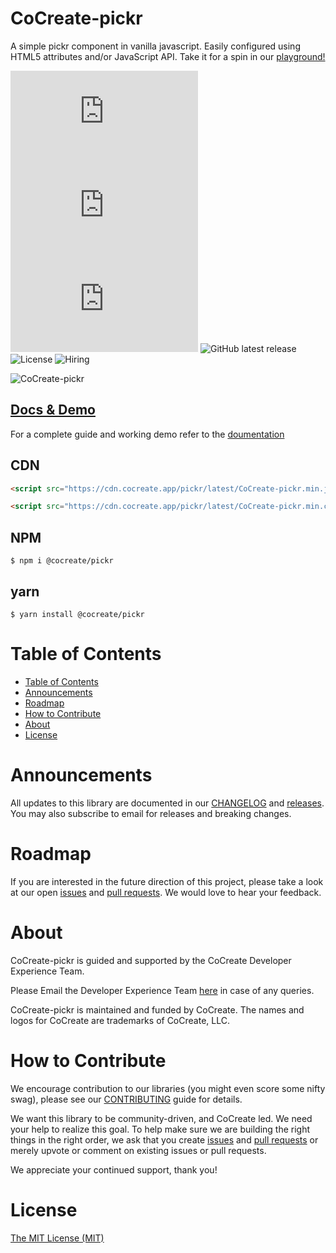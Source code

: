 # CoCreate-pickr

A simple pickr component in vanilla javascript. Easily configured using HTML5 attributes and/or JavaScript API. Take it for a spin in our [playground!](https://cocreate.app/docs/pickr)

![minified](https://img.badgesize.io/https://cdn.cocreate.app/pickr/latest/CoCreate-pickr.min.js?style=flat-square&label=minified&color=orange)
![gzip](https://img.badgesize.io/https://cdn.cocreate.app/pickr/latest/CoCreate-pickr.min.js?compression=gzip&style=flat-square&label=gzip&color=yellow)
![brotli](https://img.badgesize.io/https://cdn.cocreate.app/pickr/latest/CoCreate-pickr.min.js?compression=brotli&style=flat-square&label=brotli)
![GitHub latest release](https://img.shields.io/github/v/release/CoCreate-app/CoCreate-pickr?style=flat-square)
![License](https://img.shields.io/github/license/CoCreate-app/CoCreate-pickr?style=flat-square)
![Hiring](https://img.shields.io/static/v1?style=flat-square&label=&message=Hiring&color=blueviolet)

![CoCreate-pickr](https://cdn.cocreate.app/docs/CoCreate-pickr.gif)

## [Docs & Demo](https://cocreate.app/docs/pickr)

For a complete guide and working demo refer to the [doumentation](https://cocreate.app/docs/pickr)

## CDN

```html
<script src="https://cdn.cocreate.app/pickr/latest/CoCreate-pickr.min.js"></script>
```

```html
<script src="https://cdn.cocreate.app/pickr/latest/CoCreate-pickr.min.css"></script>
```

## NPM

```shell
$ npm i @cocreate/pickr
```

## yarn

```shell
$ yarn install @cocreate/pickr
```

# Table of Contents

- [Table of Contents](#table-of-contents)
- [Announcements](#announcements)
- [Roadmap](#roadmap)
- [How to Contribute](#how-to-contribute)
- [About](#about)
- [License](#license)

<a name="announcements"></a>

# Announcements

All updates to this library are documented in our [CHANGELOG](https://github.com/CoCreate-app/CoCreate-pickr/blob/master/CHANGELOG.md) and [releases](https://github.com/CoCreate-app/CoCreate-pickr/releases). You may also subscribe to email for releases and breaking changes.

<a name="roadmap"></a>

# Roadmap

If you are interested in the future direction of this project, please take a look at our open [issues](https://github.com/CoCreate-app/CoCreate-pickr/issues) and [pull requests](https://github.com/CoCreate-app/CoCreate-pickr/pulls). We would love to hear your feedback.

<a name="about"></a>

# About

CoCreate-pickr is guided and supported by the CoCreate Developer Experience Team.

Please Email the Developer Experience Team [here](mailto:develop@cocreate.app) in case of any queries.

CoCreate-pickr is maintained and funded by CoCreate. The names and logos for CoCreate are trademarks of CoCreate, LLC.

<a name="contribute"></a>

# How to Contribute

We encourage contribution to our libraries (you might even score some nifty swag), please see our [CONTRIBUTING](https://github.com/CoCreate-app/CoCreate-pickr/blob/master/CONTRIBUTING.md) guide for details.

We want this library to be community-driven, and CoCreate led. We need your help to realize this goal. To help make sure we are building the right things in the right order, we ask that you create [issues](https://github.com/CoCreate-app/CoCreate-pickr/issues) and [pull requests](https://github.com/CoCreate-app/CoCreate-pickr/pulls) or merely upvote or comment on existing issues or pull requests.

We appreciate your continued support, thank you!


<a name="license"></a>
# License

[The MIT License (MIT)](https://github.com/CoCreate-app/CoCreate-pickr/blob/master/LICENSE)

